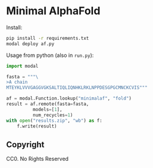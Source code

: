 # Minimal AlphaFold


Install:

```bash
pip install -r requirements.txt
modal deploy af.py
```


Usage from python (also in `run.py`):
```py
import modal

fasta = """\
>A chain
MTEYKLVVVGAGGVGKSALTIQLIQNHKLRKLNPPDESGPGCMNCKCVIS"""

af = modal.Function.lookup("minimalaf", "fold")
result = af.remote(fasta=fasta, 
          models=[1],
          num_recycles=1)
with open("results.zip", "wb") as f:
    f.write(result)
```

## Copyright

CC0. No Rights Reserved
